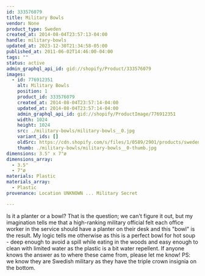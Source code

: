 ```yaml
---
id: 333576079
title: Military Bowls
vendor: None
product_type: Sweden
created_at: 2014-08-04T23:57:13-04:00
handle: military-bowls
updated_at: 2023-12-30T21:34:58-05:00
published_at: 2011-06-02T14:46:00-04:00
tags: ""
status: active
admin_graphql_api_id: gid://shopify/Product/333576079
images:
  - id: 776912351
    alt: Military Bowls
    position: 1
    product_id: 333576079
    created_at: 2014-08-04T23:57:14-04:00
    updated_at: 2014-08-04T23:57:14-04:00
    admin_graphql_api_id: gid://shopify/ProductImage/776912351
    width: 1024
    height: 1024
    src: ./military-bowls/military-bowls__0.jpg
    variant_ids: []
    oldSrc: https://cdn.shopify.com/s/files/1/0589/2901/products/sweden29.jpeg?v=1407211034
    thumb: ./military-bowls/military-bowls__0-thumb.jpg
dimensions: 3.5" x 7"ø
dimensions_array:
  - 3.5"
  - 7"ø
materials: Plastic
materials_array:
  - Plastic
provenance: Location UNKNOWN ... Military Secret

---
```


Is it a planter or a bowl? That is the question; we can't figure it out, but my imagination tells me that a high-ranking military official felt each office worker in the service should have a planter on their desk and this "bowl" is the result. My logic tells me otherwise as this is a perfect bowl for hot soup - deep enough to avoid a spill while eating in the woods and easy enough to clean with limited water as the plastic is a bit water repellent. If anyone knows the answer as to where these came from, please let me know! PS: we know they are Swedish military as they have the triple crown insignia on the bottom.